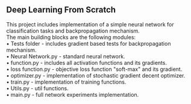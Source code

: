 ## Deep Learning From Scratch
This project includes implementation of a simple neural network for classification tasks and backpropagation mechanism.<br />
The main building blocks are the following modules:<br />
• Tests folder - includes gradient based tests for backpropagation mechanism.<br />
• Neural Network.py - standard neural network.<br />
• function.py - includes all activation functions and its gradients.<br />
• loss function.py - objective loss function "soft-max" and its gradient.<br />
• optimizer.py - implementation of stochastic gradient decent optimizer.<br />
• train.py - implementation of training functions.<br />
• Utils.py - util functions.<br />
• main.py - full network experiments implementation.<br />

